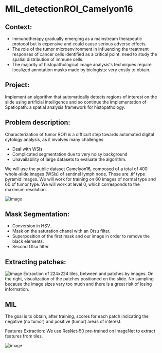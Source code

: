 # MIL_detectionROI_Camelyon16

## Context:

- Immunotherapy gradually emerging as a mainstream therapeutic protocol but is expensive and could cause serious adverse effects.
- The role of the tumor microenvironment in influencing the treatment responses of cancer cells identified as a critical point: need to study the spatial distribution of immune cells.
- The majority of histopathological image analysis's techniques require localized annotation masks made by biologists: very costly to obtain.
## Project:

Implement an algorithm that automatically detects regions of interest on the slide using artificial intelligence and so continue the implementation of Spatiopath: a spatial analysis framework for histopathology.

## Problem description: 
Characterization of tumor ROI1 is a difficult step towards automated digital cytology analysis, as it involves many challenges:
- Deal with WSIs
- Complicated segmentation due to very noisy background
- Unavailability of large datasets to evaluate the algorithm.

We will use the public dataset Camelyon16, composed of a total of 400 whole-slide images (WSIs) of sentinel lymph node. These are .tif type pyramid images. We will work for training on 60 images of normal type and 60 of tumor type.
We will work at level 0, which corresponds to the maximum 
resolution.

![image](https://user-images.githubusercontent.com/111517884/185421768-69288104-084a-4297-99c2-8b3e8cc5b03f.png)

## Mask Segmentation: 
- Conversion in HSV.
- Mask on the saturation chanel with an Otsu filter.
- Superposition of the first mask and our image in order to remove the black elements.
- Second Otsu filter.

## Extracting patches:
![image](https://user-images.githubusercontent.com/111517884/185422360-99726b17-bf1d-4c85-aa05-6f23dbe34d0a.png)
Extraction of 224x224 tiles, between and patches by images. On the right, visualization of the patches positioned on the slide. No sampling because the image sizes vary too much and there is a great risk of losing information.

## MIL
The goal is to obtain, after training, scores for each patch indicating the negative (no tumor) and positive (tumor) areas of interest.

Features Extraction: We use ResNet-50 pre-trained on ImageNet to extract features from tiles.

![image](https://user-images.githubusercontent.com/111517884/185422587-c465664c-d394-4fed-91a2-1824ba91e72a.png)


